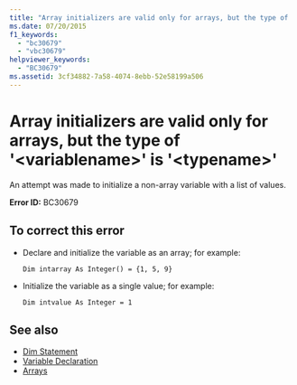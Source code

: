 ```yaml
---
title: "Array initializers are valid only for arrays, but the type of '<variablename>' is '<typename>'"
ms.date: 07/20/2015
f1_keywords: 
  - "bc30679"
  - "vbc30679"
helpviewer_keywords: 
  - "BC30679"
ms.assetid: 3cf34882-7a58-4074-8ebb-52e58199a506
---
```

# Array initializers are valid only for arrays, but the type of '\<variablename>' is '\<typename>'
An attempt was made to initialize a non-array variable with a list of values.  
  
 **Error ID:** BC30679  
  
## To correct this error  
  
- Declare and initialize the variable as an array; for example:  
  
     `Dim intarray As Integer() = {1, 5, 9}`  
  
- Initialize the variable as a single value; for example:  
  
     `Dim intvalue As Integer = 1`  
  
## See also

- [Dim Statement](../language-reference/statements/dim-statement.md)
- [Variable Declaration](../programming-guide/language-features/variables/variable-declaration.md)
- [Arrays](../programming-guide/language-features/arrays/index.md)
